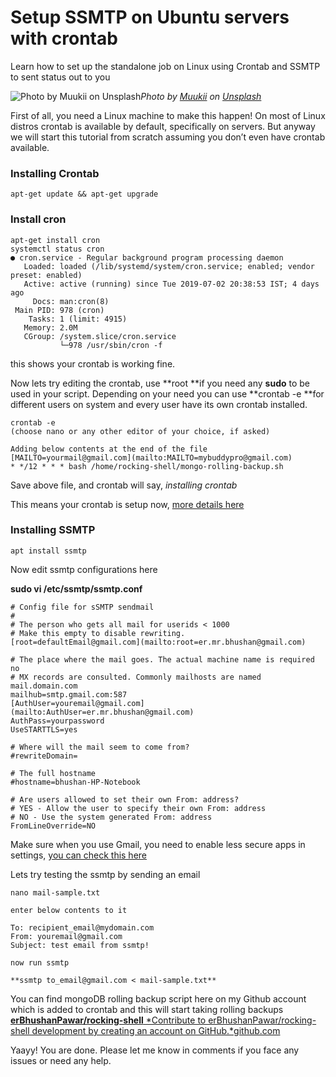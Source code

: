 <!-- title::: Proco | Setup SSMTP on Ubuntu servers with crontab -->
<!-- subHeader::: Learn how to set up the standalone job on Linux using Crontab and SSMTP to sent status out to you -->
<!-- image::: https://unsplash.com/@muukii?utm_source=unsplash&utm_medium=referral&utm_content=creditCopyText -->
<!-- url::: https://proco.guru/series/articles/setup-ssmtp-on-ubuntu-servers-with-crontab_9f7326d1e002 -->
<!-- keywords::: Email servers, How to setup email host, SSMTP, Crontab, Proco -->

# Setup SSMTP on Ubuntu servers with crontab

Learn how to set up the standalone job on Linux using Crontab and SSMTP to sent status out to you

![Photo by [Muukii](https://unsplash.com/@muukii?utm_source=unsplash&utm_medium=referral&utm_content=creditCopyText) on [Unsplash](https://unsplash.com/search/photos/emails?utm_source=unsplash&utm_medium=referral&utm_content=creditCopyText)](https://cdn-images-1.medium.com/max/11014/1*bzRsnzakR7O4RMbDfEZ1sA.jpeg)*Photo by [Muukii](https://unsplash.com/@muukii?utm_source=unsplash&utm_medium=referral&utm_content=creditCopyText) on [Unsplash](https://unsplash.com/search/photos/emails?utm_source=unsplash&utm_medium=referral&utm_content=creditCopyText)*

First of all, you need a Linux machine to make this happen! On most of Linux distros crontab is available by default, specifically on servers. But anyway we will start this tutorial from scratch assuming you don’t even have crontab available.

### Installing Crontab

    apt-get update && apt-get upgrade

### Install cron

    apt-get install cron
    systemctl status cron
    ● cron.service - Regular background program processing daemon
       Loaded: loaded (/lib/systemd/system/cron.service; enabled; vendor preset: enabled)
       Active: active (running) since Tue 2019-07-02 20:38:53 IST; 4 days ago
         Docs: man:cron(8)
     Main PID: 978 (cron)
        Tasks: 1 (limit: 4915)
       Memory: 2.0M
       CGroup: /system.slice/cron.service
               └─978 /usr/sbin/cron -f

this shows your crontab is working fine.

Now lets try editing the crontab, use **root **if you need any **sudo** to be used in your script. Depending on your need you can use **crontab -e **for different users on system and every user have its own crontab installed.

    crontab -e
    (choose nano or any other editor of your choice, if asked)

    Adding below contents at the end of the file
    [MAILTO=yourmail@gmail.com](mailto:MAILTO=mybuddypro@gmail.com)
    * */12 * * * bash /home/rocking-shell/mongo-rolling-backup.sh

Save above file, and crontab will say, *installing crontab*

This means your crontab is setup now, [more details here](https://www.rosehosting.com/blog/ubuntu-crontab/)

### Installing SSMTP

    apt install ssmtp

Now edit ssmtp configurations here

**sudo vi /etc/ssmtp/ssmtp.conf**

    # Config file for sSMTP sendmail
    #
    # The person who gets all mail for userids < 1000
    # Make this empty to disable rewriting.
    [root=defaultEmail@gmail.com](mailto:root=er.mr.bhushan@gmail.com)

    # The place where the mail goes. The actual machine name is required no
    # MX records are consulted. Commonly mailhosts are named mail.domain.com
    mailhub=smtp.gmail.com:587
    [AuthUser=youremail@gmail.com](mailto:AuthUser=er.mr.bhushan@gmail.com)
    AuthPass=yourpassword
    UseSTARTTLS=yes

    # Where will the mail seem to come from?
    #rewriteDomain=

    # The full hostname
    #hostname=bhushan-HP-Notebook

    # Are users allowed to set their own From: address?
    # YES - Allow the user to specify their own From: address
    # NO - Use the system generated From: address
    FromLineOverride=NO
    

Make sure when you use Gmail, you need to enable less secure apps in settings, [you can check this here](https://support.google.com/cloudidentity/answer/6260879?hl=en)

Lets try testing the ssmtp by sending an email

    nano mail-sample.txt

    enter below contents to it

    To: recipient_email@mydomain.com 
    From: youremail@gmail.com 
    Subject: test email from ssmtp!

    now run ssmtp

    **ssmtp to_email@gmail.com < mail-sample.txt**

You can find mongoDB rolling backup script here on my Github account which is added to crontab and this will start taking rolling backups
[**erBhushanPawar/rocking-shell**
*Contribute to erBhushanPawar/rocking-shell development by creating an account on GitHub.*github.com](https://github.com/erBhushanPawar/rocking-shell)

Yaayy! You are done. Please let me know in comments if you face any issues or need any help.
